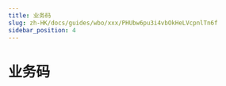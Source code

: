 ```yaml
---
title: 业务码
slug: zh-HK/docs/guides/wbo/xxx/PHUbw6pu3i4vbOkHeLVcpnlTn6f
sidebar_position: 4
---
```



# 业务码

